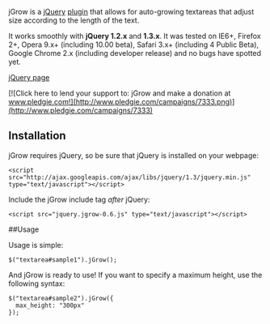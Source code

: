 jGrow is a [jQuery](http://jquery.com) [plugin](http://plugins.jquery.com) that allows for auto-growing textareas that adjust size according to the length of the text.
        
It works smoothly with **jQuery 1.2.x** and **1.3.x**. It was tested on IE6+, Firefox 2+, Opera 9.x+ (including 10.00 beta), Safari 3.x+ (including 4 Public Beta), Google Chrome 2.x (including developer release) and no bugs have spotted yet.
        
[jQuery page](http://plugins.jquery.com/project/jGrow)

[![Click here to lend your support to: jGrow and make a donation at www.pledgie.com!](http://www.pledgie.com/campaigns/7333.png)](http://www.pledgie.com/campaigns/7333)

## Installation

jGrow requires jQuery, so be sure that jQuery is installed on your webpage:

    <script src="http://ajax.googleapis.com/ajax/libs/jquery/1.3/jquery.min.js" type="text/javascript"></script>
        
Include the jGrow include tag *after* jQuery:

    <script src="jquery.jgrow-0.6.js" type="text/javascript"></script>
        
##Usage

Usage is simple:

    $("textarea#sample1").jGrow();
        
And jGrow is ready to use!  If you want to specify a maximum height, use the following syntax:

    $("textarea#sample2").jGrow({
      max_height: "300px"
    });
